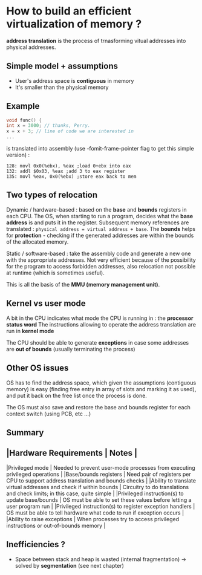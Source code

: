 # How to build an efficient virtualization of memory ?

**address translation** is the process of trnasforming vitual addresses into physical addresses.

## Simple model + assumptions

*  User's address space is **contiguous** in memory
*  It's smaller than the physical memory

## Example

```c
void func() {
int x = 3000; // thanks, Perry.
x = x + 3; // line of code we are interested in
...
```

is translated into assembly (use -fomit-frame-pointer flag to get this simple version) :

```assembly
128: movl 0x0(%ebx), %eax ;load 0+ebx into eax
132: addl $0x03, %eax ;add 3 to eax register
135: movl %eax, 0x0(%ebx) ;store eax back to mem
```

## Two types of relocation 

Dynamic / hardware-based : based on the **base** and **bounds** registers in each CPU.
The OS, when starting to run a program, decides what the **base address** is and puts it in the register. Subsequent memory references are translated : `physical address = virtual address + base`. The **bounds** helps for **protection** - checking if the generated addresses are within the bounds of the allocated memory.

Static / software-based : take the assembly code and generate a new one with the appropriate addresses. Not very efficient because of the possibility for the program to access forbidden addresses, also relocation not possible at runtime (which is sometimes useful).


This is all the basis of the **MMU (memory management unit)**.

## Kernel vs user mode

A bit in the CPU indicates what mode the CPU is running in : the **processor status word**
The instructions allowing to operate the address translation are run in **kernel mode**

The CPU should be able to generate **exceptions** in case some addresses are **out of bounds** (usually terminating the process)

## Other OS issues

OS has to find the address space, which given the assumptions (contiguous memory) is easy (finding free entry in array of slots and marking it as used), and put it back on the free list once the process is done.

The OS must also save and restore the base and bounds register for each context switch (using PCB, etc ...)

## Summary 

|Hardware Requirements | Notes |
----------------------------------------------------------
|Privileged mode | Needed to prevent user-mode processes from executing privileged operations |
|Base/bounds registers | Need pair of registers per CPU to support address translation and bounds checks |
|Ability to translate virtual addresses and check if within bounds | Circuitry to do translations and check limits; in this case, quite simple |
|Privileged instruction(s) to update base/bounds | OS must be able to set these values before letting a user program run |
|Privileged instruction(s) to register exception handlers | OS must be able to tell hardware what code to run if exception occurs |
|Ability to raise exceptions | When processes try to access privileged instructions or out-of-bounds memory |

## Inefficiencies ?

*  Space between stack and heap is wasted (internal fragmentation) -> solved by **segmentation** (see next chapter)
